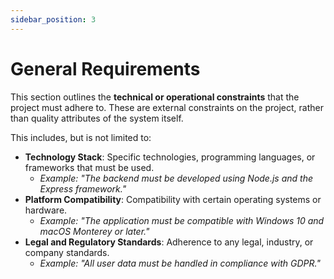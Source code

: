 ```yaml
---
sidebar_position: 3
---
```


# General Requirements

This section outlines the **technical or operational constraints** that the project must adhere to. These are external constraints on the project, rather than quality attributes of the system itself.

This includes, but is not limited to:

-   **Technology Stack**: Specific technologies, programming languages, or frameworks that must be used.
    -   *Example: "The backend must be developed using Node.js and the Express framework."*
-   **Platform Compatibility**: Compatibility with certain operating systems or hardware.
    -   *Example: "The application must be compatible with Windows 10 and macOS Monterey or later."*
-   **Legal and Regulatory Standards**: Adherence to any legal, industry, or company standards.
    -   *Example: "All user data must be handled in compliance with GDPR."*
